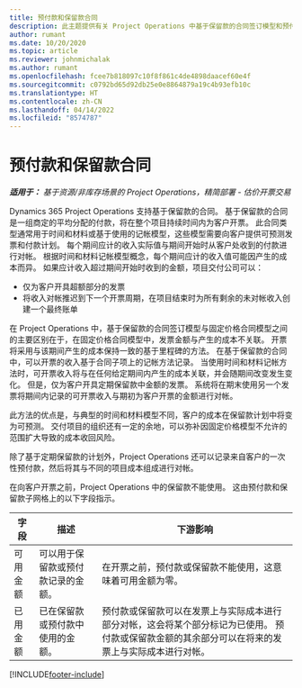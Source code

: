 ```yaml
---
title: 预付款和保留款合同
description: 此主题提供有关 Project Operations 中基于保留款的合同签订模型和预付款的信息。
author: rumant
ms.date: 10/20/2020
ms.topic: article
ms.reviewer: johnmichalak
ms.author: rumant
ms.openlocfilehash: fcee7b818097c10f8f861c4de4898daacef60e4f
ms.sourcegitcommit: c0792bd65d92db25e0e8864879a19c4b93efb10c
ms.translationtype: HT
ms.contentlocale: zh-CN
ms.lasthandoff: 04/14/2022
ms.locfileid: "8574787"
---
```

# <a name="advances-and-retainer-based-contracts"></a>预付款和保留款合同


_**适用于：** 基于资源/非库存场景的 Project Operations，精简部署 - 估价开票交易_

Dynamics 365 Project Operations 支持基于保留款的合同。 基于保留款的合同是一组商定的平均分配的付款，将在整个项目持续时间内为客户开票。 此合同类型通常用于时间和材料或基于使用的记帐模型，这些模型需要向客户提供可预测发票和付款计划。 每个期间应计的收入实际值与期间开始时从客户处收到的付款进行对帐。 根据时间和材料记帐模型概念，每个期间应计的收入值可能因产生的成本而异。 如果应计收入超过期间开始时收到的金额，项目交付公司可以：

- 仅为客户开具超额部分的发票 
- 将收入对帐推迟到下一个开票周期，在项目结束时为所有剩余的未对帐收入创建一个最终账单

在 Project Operations 中，基于保留款的合同签订模型与固定价格合同模型之间的主要区别在于，在固定价格合同模型中，发票金额与产生的成本不关联。 开票将采用与该期间产生的成本保持一致的基于里程碑的方法。 在基于保留款的合同中，可以开票的收入基于合同子项上的记帐方法记录。 当使用时间和材料记帐方法时，可开票收入将与在任何给定期间内产生的成本关联，并会随期间改变发生变化。 但是，仅为客户开具定期保留款中金额的发票。 系统将在期末使用另一个发票将期间内记录的可开票收入与期初为客户开票的金额进行对帐。

此方法的优点是，与典型的时间和材料模型不同，客户的成本在保留款计划中将变为可预测。 交付项目的组织还有一定的余地，可以弥补因固定价格模型不允许的范围扩大导致的成本收回风险。

除了基于定期保留款的计划外，Project Operations 还可以记录来自客户的一次性预付款，然后将其与不同的项目成本组成进行对帐。

在向客户开票之前，Project Operations 中的保留款不能使用。 这由预付款和保留款子网格上的以下字段指示。

| 字段 | 描述 | 下游影响 |
| --- | --- | --- |
| 可用金额 | 可以用于保留款或预付款记录的金额。 | 在开票之前，预付款或保留款不能使用，这意味着可用金额为零。 |
| 已用金额 | 已在保留款或预付款中使用的金额。 | 预付款或保留款可以在发票上与实际成本进行部分对帐，这会将某个部分标记为已使用。 预付款或保留款金额的其余部分可以在将来的发票上与实际成本进行对帐。 |


[!INCLUDE[footer-include](../../includes/footer-banner.md)]